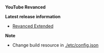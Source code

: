 **YouTube Revanced**

**Latest release information**
  - [Revanced Extended](https://github.com/inotia00/revanced-patches/releases/latest)


**Note**
 - Change build resource in [./etc/config.json](./etc/config.json)
